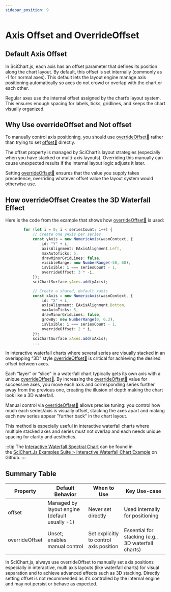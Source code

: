 ```yaml
---
sidebar_position: 9
---
```


# Axis Offset and OverrideOffset

## Default Axis Offset

In SciChart.js, each axis has an offset parameter that defines its position along the chart layout. By default, this offset is set internally (commonly as -1 for normal axes). This default lets the layout engine manage axis positioning automatically so axes do not crowd or overlap with the chart or each other.

Regular axes use the internal offset assigned by the chart’s layout system. This ensures enough spacing for labels, ticks, gridlines, and keeps the chart visually organized.

## Why Use overrideOffset and Not offset

To manually control axis positioning, you should use [overrideOffset:blue_book:](https://www.scichart.com/documentation/js/v4/typedoc/classes/numericaxis.html#overrideoffset) rather than trying to set [offset:blue_book:](https://www.scichart.com/documentation/js/v4/typedoc/classes/numericaxis.html#offset)
directly.

The offset property is managed by SciChart’s layout strategies (especially when you have stacked or multi-axis layouts). Overriding this manually can cause unexpected results if the internal layout logic adjusts it later.

Setting [overrideOffset:blue_book:](https://www.scichart.com/documentation/js/v4/typedoc/classes/numericaxis.html#overrideoffset) ensures that the value you supply takes precedence, overriding whatever offset value the layout system would otherwise use.

## How overrideOffset Creates the 3D Waterfall Effect

<ChartFromSciChartDemo 
    src="https://www.scichart.com/demo/iframe/interactive-waterfall-chart"
    title="Interactive Waterfall Spectral Chart"
/>

Here is the code from the example that shows how [overrideOffset:blue_book:](https://www.scichart.com/documentation/js/v4/typedoc/classes/numericaxis.html#overrideoffset) is used:
```ts {10,22} showLineNumbers
        for (let i = 0; i < seriesCount; i++) {
            // Create one yAxis per series
            const yAxis = new NumericAxis(wasmContext, {
                id: "Y" + i,
                axisAlignment: EAxisAlignment.Left,
                maxAutoTicks: 5,
                drawMinorGridLines: false,
                visibleRange: new NumberRange(-50, 60),
                isVisible: i === seriesCount - 1,
                overrideOffset: 3 * -i,
            });
            sciChartSurface.yAxes.add(yAxis);

            // Create a shared, default xaxis
            const xAxis = new NumericAxis(wasmContext, {
                id: "X" + i,
                axisAlignment: EAxisAlignment.Bottom,
                maxAutoTicks: 5,
                drawMinorGridLines: false,
                growBy: new NumberRange(0, 0.2),
                isVisible: i === seriesCount - 1,
                overrideOffset: 2 * i,
            });
            sciChartSurface.xAxes.add(xAxis);
            ...
```

In interactive waterfall charts where several series are visually stacked in an overlapping “3D” style [overrideOffset:blue_book:](https://www.scichart.com/documentation/js/v4/typedoc/classes/numericaxis.html#overrideoffset) is critical for achieving the desired offset between axes.

Each “layer” or “slice” in a waterfall chart typically gets its own axis with a unique [overrideOffset:blue_book:](https://www.scichart.com/documentation/js/v4/typedoc/classes/numericaxis.html#overrideoffset). By increasing the [overrideOffset:blue_book:](https://www.scichart.com/documentation/js/v4/typedoc/classes/numericaxis.html#overrideoffset) value for successive axes, you move each axis and corresponding series further away from the previous one, creating the illusion of depth making the chart look like a 3D waterfall.

Manual control via [overrideOffset:blue_book:](https://www.scichart.com/documentation/js/v4/typedoc/classes/numericaxis.html#overrideoffset) allows precise tuning: you control how much each series/axis is visually offset, stacking the axes apart and making each new series appear "further back" in the chart layout.

This method is especially useful in interactive waterfall charts where multiple stacked axes and series must not overlap and each needs unique spacing for clarity and aesthetics.

:::tip
The [Interactive Waterfall Spectral Chart](https://www.scichart.com/demo/react/interactive-waterfall-chart) can be found in the [SciChart.Js Examples Suite > Interactive Waterfall Chart Example](https://github.com/ABTSoftware/SciChart.JS.Examples/tree/master/Examples/src/components/Examples/FeaturedApps/ScientificCharts/InteractiveWaterfallChart) on Github.
:::

## Summary Table

| Property       | Default Behavior                              | When to Use                             | Key Use-case                                       |
| -------------- | --------------------------------------------- | --------------------------------------- | -------------------------------------------------- |
| offset         | Managed by layout engine (default usually -1) | Never set directly                      | Used internally for positioning                    |
| overrideOffset | Unset; enables manual control                 | Set explicitly to control axis position | Essential for stacking (e.g., 3D waterfall charts) |

In SciChart.js, always use overrideOffset to manually set axis positions especially in interactive, multi axis layouts (like waterfall charts) for visual separation and to achieve advanced effects such as 3D stacking. Directly setting offset is not recommended as it’s controlled by the internal engine and may not persist or behave as expected.





